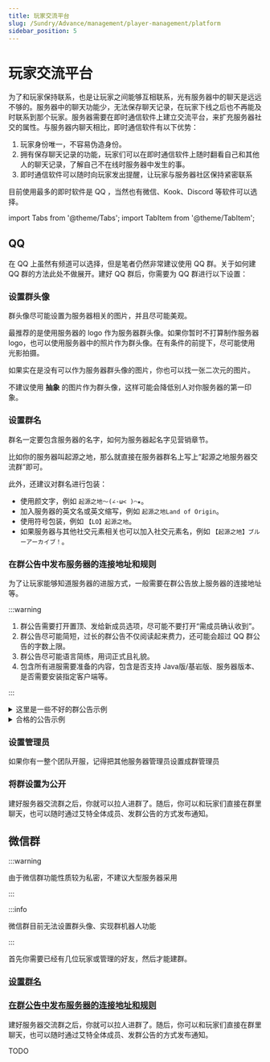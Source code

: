 ```yaml
---
title: 玩家交流平台
slug: /Sundry/Advance/management/player-management/platform
sidebar_position: 5
---
```


# 玩家交流平台

为了和玩家保持联系，也是让玩家之间能够互相联系，光有服务器中的聊天是远远不够的。服务器中的聊天功能少，无法保存聊天记录，在玩家下线之后也不再能及时联系到那个玩家。服务器需要在即时通信软件上建立交流平台，来扩充服务器社交的属性。与服务器内聊天相比，即时通信软件有以下优势：

1. 玩家身份唯一，不容易伪造身份。
2. 拥有保存聊天记录的功能，玩家们可以在即时通信软件上随时翻看自己和其他人的聊天记录，了解自己不在线时服务器中发生的事。
3. 即时通信软件可以随时向玩家发出提醒，让玩家与服务器社区保持紧密联系

目前使用最多的即时软件是 QQ ，当然也有微信、Kook、Discord 等软件可以选择。

import Tabs from '@theme/Tabs';
import TabItem from '@theme/TabItem';

<Tabs queryString="install">
<TabItem value="qq" label="QQ">
    
## QQ

在 QQ 上虽然有频道可以选择，但是笔者仍然非常建议使用 QQ 群。关于如何建 QQ 群的方法此处不做展开。建好 QQ 群后，你需要为 QQ 群进行以下设置：

### 设置群头像

群头像尽可能设置为服务器相关的图片，并且尽可能美观。

最推荐的是使用服务器的 logo 作为服务器群头像<!--，如果你还没有服务器 logo，可以按照后面营销章节学习设计 logo-->。如果你暂时不打算制作服务器 logo，也可以使用服务器中的照片作为群头像。在有条件的前提下，尽可能使用光影拍摄。

如果实在是没有可以作为服务器群头像的图片，你也可以找一张二次元的图片。

不建议使用 **抽象** 的图片作为群头像，这样可能会降低别人对你服务器的第一印象。

### 设置群名

群名一定要包含服务器的名字，如何为服务器起名字见营销章节。

比如你的服务器叫起源之地，那么就直接在服务器群名上写上“起源之地服务器交流群”即可。

此外，还建议对群名进行包装：

- 使用颜文字，例如 `起源之地～(∠·ω< )⌒★`。
- 加入服务器的英文名或英文缩写，例如 `起源之地Land of Origin`。
- 使用符号包装，例如 `【LO】起源之地`。
- 如果服务器与其他社交元素相关也可以加入社交元素名，例如 `【起源之地】ブルーアーカイブ！`。

### 在群公告中发布服务器的连接地址和规则

为了让玩家能够知道服务器的进服方式，一般需要在群公告放上服务器的连接地址等。

:::warning

1. 群公告需要打开置顶、发给新成员选项，尽可能不要打开“需成员确认收到”。
2. 群公告尽可能简短，过长的群公告不仅阅读起来费力，还可能会超过 QQ 群公告的字数上限。
3. 群公告尽可能语言简练，用词正式且礼貌。
4. 包含所有进服需要准备的内容，包含是否支持 Java版/基岩版、服务器版本、是否需要安装指定客户端等。

:::

<details>
    <summary>这里是一些不好的群公告示例</summary>

> 8aka.org:33825  

没有写明游戏版本。

> Java版服务器连接地址8aka.org端口33825  

连接地址并没有直接写可复制粘贴到游戏内的格式，容易误导玩家。如果上述服务器支持互通，那么他并没有写上服务器支持互通。

> 服务器支持基岩版，不支持Java版  
> 连接地址：8aka.org  
> 端口：33825  

没有写明支持的游戏版本，如果此服务器不支持最新版，那么将导致大量新玩家无法立即进服，因为大部分玩家下载的基岩版都是保持最新版。

> Java版连接地址：8aka.org:33825，版本1.8-1.21  
> 基岩版连接地址：8aka.org，端口33825，版本1.21.20-21  
> 别管我问这问那的，几把爱进不进，进不去从自己身上找问题  

群公告包含不友善的用词。

</details>

<details>
    <summary>合格的公告示例</summary>

> 服务器仅支持基岩版  
> 连接地址8aka.org端口33825  
> 版本支持1.21.20-21  
> 如果进不去服务器请看其他置顶群公告，有解决方式，实在看不懂可以问群主  

---

> 欢迎来到起源之地服务器！
> ⚠️进服前请详细阅读本公告！⚠️
> Java版进服地址：8aka.org:33825  
> 版本支持：1.8-1.21.1  
> 基岩版进服地址：8aka.org 端口：33825  
> 版本支持：1.21.0-1.21.21  
> 进入服务器前，请阅读服规：8aka.org/landoforigin  

---

> ⚠️服务器连接要求：  
> Java版 1.21  
> 💻服务器IP地址：  
> mc.8aka.org  
> ⚠️注意事项：  
>
> 1. 服务器有多世界系统，玩家们可以通过主菜单中的维度传送服菜单进行维度传送；一般情况下，主世界维度和第二世界维度可用于给玩家们建造生存，且没有特殊情况不会换挡；资源世界维度用于给玩家们获得资源，每隔一段时间会重置一次，并且该维度所附属的地狱和末地与主世界维度不相通
> 2. 服务器安装有拓展玩法，需要在添加服务器时请将服务器资源包改为启用
> 3. 建议玩家们在加入服务器前安装JEI(用于查看物品配方)、钠和锂(优化客户端)模组，也可以考虑添加部分玩家们在群文件中分享的一些适用于玩家们使用的模组整合包  
> (改编自“天空之城”玩家群)

---

> 暑假服已开启！  
> 插件生存服(手机可进服，连接地址见基岩版)  
> 连接地址暂定为：  
> java版mc.8aka.org:19934  
> 基岩版mc.8aka.org端口19934  
> 版本：游戏内容截至荒野更新(1.19)，java版推荐使用1.19及以上版本，最低支持1.8，基岩版支持1.21.0-2和最新版  
> 即使使用基岩版(手机版)进服，游戏特性也和java版相同  
> 根据投票的结果，服务器暑假服的玩法定为插件生存服  
> 考虑到原版生存和生电玩法的票数同样很高，后续我们会积极准备这两种玩法，并在后续开设新服务器时考虑  
> 目前由于服务器刚刚起步，插件很少，各位玩家可以先开荒，插件将会陆续添加  
> 雾中人整合包模组服(仅支持windows，手机和macos无法运行整合包)  
> 连接地址mc.8aka.org:38204  
> 模组整合包可在群文件的“国际服安装包”中找到  
> 雾中人是一款模组，主要以恐怖为主题，这个整合包还添加了一些其他的怪物和装备来丰富游戏内容  
> 由于此服务器消耗大量计算资源且热度较低，有时可能进入休眠，不会随时开放，如果无法连接服务器，暂时请主动提醒管理员开服，后续我们会开发相关软件让你能够在聊天群中自助唤醒服务器  
> (改编自“新月国际服”玩家群)

---

> 起源之地服务器 游玩规则
> 欢迎加入起源之地服务器，为了确保每位玩家都能享受愉快的游戏体验，请遵守以下基本原则：
>
> 1. 尊重他人：保持礼貌，不进行任何形式的骚扰或歧视。
> 2. 禁止作弊：不得使用作弊工具或利用游戏漏洞。
> 3. 保护财产：尊重他人劳动成果，不破坏或窃取他人物品。
> 4. 遵守PVP规则：在允许PVP的区域进行对战，避免恶意攻击。
> 5. 文明聊天：在公共聊天中保持文明，不发布不当言论。
> 6. 合理建造：在指定区域内建造，不侵犯他人领地。
> 7. 资源使用：合理使用资源，避免影响服务器性能。
> 8. 举报机制：发现违规行为，请及时向管理员举报。
> 9. 社区活动：积极参与服务器组织的活动，促进社区交流。
> 10. 特定模式规则：根据游戏模式(生存、创造等)遵守相应规则。
> 11. 赞助者特权：尊重赞助者，他们为服务器提供了支持。
> 12. 维护通知：关注服务器维护和更新通知，以免影响游戏。
> 违反规则将受到警告或封禁处理。我们期待与你共同营造一个和谐、有趣的游戏环境。
> 感谢你的理解与合作。  
> (改编自“天空之城”玩家群)

---

> 本群总规：
>
> 1. 严禁发布违法、涉政、恐怖、暴力、血腥、故意儒玛，闹紫砂以及其他令人不适的文字、图片、表情
> 2. 无论原因，严禁在群内发生任何形式的争吵
> 3. 本群允许进行轻度发癫和啬图，切记不能影响其他成员的正常聊天，图片不能过于擦边
> 4. 可以刷图刷屏(包括戳一戳)，但是不能影响其他群友聊天，评判标准为其他群友正在讨论或开始其他话题，说“别刷了”不算
> 5. 严禁以任何行为恐吓、侮辱、排挤其他群员，禁止在群内透露他人个人隐私，如有发现直接按照群最高处罚制度处理
> 6. 开玩笑应当适度，若因小玩笑发生争吵，应当道歉或者私下以更好的方式解决
> 7. 头衔(称号)可以在群里艾特群主或者私信群主索要，每个艾特群主都会看到，但不一定会回复
> 8. 禁止任何形式的宣传，包括但不限于广告和宣群  
> 本群处罚制度：1次十分钟，2次一小时，3次十二小时，4次一天，5次移出本群(行为较严重的按*3起步)
> 本规则即日起效，以往一概不论
> 以上规则解释权归群主所有

---

</details>

### 设置管理员

如果你有一整个团队开服，记得把其他服务器管理员设置成群管理员  

### 将群设置为公开

<!--进入群聊天界面，点击右上角的“三”，点击群号和二维码，-->

建好服务器交流群之后，你就可以拉人进群了。随后，你可以和玩家们直接在群里聊天，也可以随时通过艾特全体成员、发群公告的方式发布通知。 

</TabItem>
<TabItem value="wechat" label="微信群">
    
## 微信群

:::warning

由于微信群功能性质较为私密，不建议大型服务器采用

:::

:::info

微信群目前无法设置群头像、实现群机器人功能

:::

首先你需要已经有几位玩家或管理的好友，然后才能建群。

### [设置群名](#设置群名)

### [在群公告中发布服务器的连接地址和规则](#在群公告中发布服务器的连接地址和规则)

建好服务器交流群之后，你就可以拉人进群了。随后，你可以和玩家们直接在群里聊天，也可以随时通过艾特全体成员、发群公告的方式发布通知。  

</TabItem>
<TabItem value="discord" label="Discord">

TODO

</TabItem>
<!--## Kook

## Discord

## T＊＊＊＊＊＊＊

## 论坛网站-->

</Tabs>
